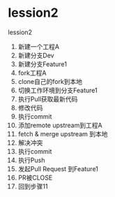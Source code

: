 lession2
========

lession2

1. 新建一个工程A
2. 新建分支Dev
3. 新建分支Feature1
4. fork工程A
5. clone自己的fork到本地
6. 切换工作环境到分支Feature1
7. 执行Pull获取最新代码
8. 修改代码
9. 执行commit
10. 添加remote upstream到工程A
11. fetch & merge upstream 到本地
12. 解决冲突
13. 执行commit
14. 执行Push
15. 发起Pull Request 到Feature1
16. PR被CLOSE
17. 回到步骤11
